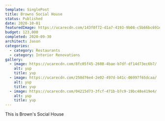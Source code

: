 ```yaml
---
template: SinglePost
title: Browns Social House
status: Published
date: 2020-10-01
featuredImage: https://ucarecdn.com/143f0f72-d1a7-4193-9b08-c5b66bc691e6/
budget: 123,000
completed: 2020-09-30
architect: Jason
categories:
  - category: Restaurants
  - category: Interior Renovations
gallery:
  - image: https://ucarecdn.com/8fc05f45-2688-4bae-b7df-df14d73ec6b7/
    alt: yup
    title: yup
  - image: https://ucarecdn.com/250d76e4-2e02-497d-b41c-06997f65dcaa/
    alt: yup
    title: yup
  - image: https://ucarecdn.com/04215d73-3fcf-471b-b7c9-19bc48e419e4/
    alt: yup
    title: yup
---
```

This is Brown's Social House